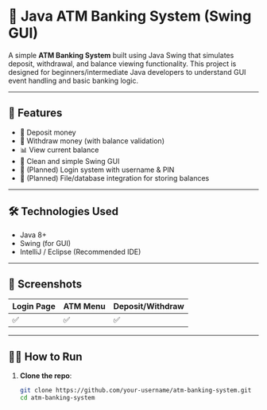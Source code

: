 # 🏦 Java ATM Banking System (Swing GUI)

A simple **ATM Banking System** built using Java Swing that simulates deposit, withdrawal, and balance viewing functionality. This project is designed for beginners/intermediate Java developers to understand GUI event handling and basic banking logic.

---

## 🚀 Features

- 💸 Deposit money
- 🏧 Withdraw money (with balance validation)
- 📊 View current balance
- 🎨 Clean and simple Swing GUI
- 🔐 (Planned) Login system with username & PIN
- 💾 (Planned) File/database integration for storing balances

---

## 🛠 Technologies Used

- Java 8+
- Swing (for GUI)
- IntelliJ / Eclipse (Recommended IDE)

---

## 📸 Screenshots

| Login Page | ATM Menu | Deposit/Withdraw |
|------------|----------|------------------|
| ✅ | ✅ | ✅ |

---

## 🧑‍💻 How to Run

1. **Clone the repo**:
   ```bash
   git clone https://github.com/your-username/atm-banking-system.git
   cd atm-banking-system
